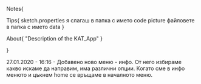 Notes{

  Tips{
    sketch.properties я слагаш в папка с името code
    picture файловете в папка с името data
  }
  
  About{
    "Description of the KAT_App"
  }
  
}

27.01.2020 - 16:16 - Добавено ново меню - инфо. От него избираме какво искаме да направим, има различни опции. Когато сме в инфо менюто и цъкнем home се връщаме в началното меню.
